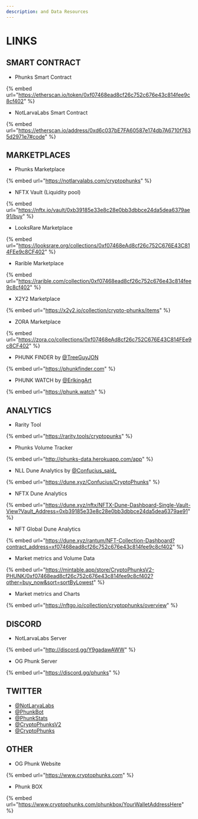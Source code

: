 ```yaml
---
description: and Data Resources
---
```


# LINKS

## SMART CONTRACT

* Phunks Smart Contract

{% embed url="https://etherscan.io/token/0xf07468ead8cf26c752c676e43c814fee9c8cf402" %}

* NotLarvaLabs Smart Contract

{% embed url="https://etherscan.io/address/0xd6c037bE7FA60587e174db7A6710f7635d2971e7#code" %}

## MARKETPLACES

* Phunks Marketplace

{% embed url="https://notlarvalabs.com/cryptophunks" %}

* NFTX Vault (Liquidity pool)

{% embed url="https://nftx.io/vault/0xb39185e33e8c28e0bb3dbbce24da5dea6379ae91/buy" %}

* LooksRare Marketplace

{% embed url="https://looksrare.org/collections/0xf07468eAd8cf26c752C676E43C814FEe9c8CF402" %}

* Rarible Marketplace

{% embed url="https://rarible.com/collection/0xf07468ead8cf26c752c676e43c814fee9c8cf402" %}

* X2Y2 Marketplace

{% embed url="https://x2y2.io/collection/crypto-phunks/items" %}

* ZORA Marketplace

{% embed url="https://zora.co/collections/0xf07468eAd8cf26c752C676E43C814FEe9c8CF402" %}

* PHUNK FINDER by [@TreeGuyJON](https://twitter.com/TreeGuyJON)

{% embed url="https://phunkfinder.com" %}

* PHUNK WATCH by [@ErlkingArt](https://twitter.com/ErlkingArt)

{% embed url="https://phunk.watch" %}

## ANALYTICS

* Rarity Tool

{% embed url="https://rarity.tools/cryptopunks" %}

* Phunks Volume Tracker

{% embed url="http://phunks-data.herokuapp.com/app" %}

* NLL Dune Analytics by [@Confucius\_said\_](https://twitter.com/Confucius\_said\_)

{% embed url="https://dune.xyz/Confucius/CryptoPhunks" %}

* NFTX Dune Analytics

{% embed url="https://dune.xyz/nftx/NFTX-Dune-Dashboard-Single-Vault-View?Vault_Address=0xb39185e33e8c28e0bb3dbbce24da5dea6379ae91" %}

* NFT Global Dune Analytics

{% embed url="https://dune.xyz/rantum/NFT-Collection-Dashboard?contract_address=xf07468ead8cf26c752c676e43c814fee9c8cf402" %}

* Market metrics and Volume Data

{% embed url="https://mintable.app/store/CryptoPhunksV2-PHUNK/0xf07468ead8cf26c752c676e43c814fee9c8cf402?other=buy_now&sort=sortByLowest" %}

* Market metrics and Charts

{% embed url="https://nftgo.io/collection/cryptophunks/overview" %}

## DISCORD

* NotLarvaLabs Server

{% embed url="http://discord.gg/Y9gadawAWW" %}

* OG Phunk Server

{% embed url="https://discord.gg/phunks" %}

## TWITTER

* [@NotLarvaLabs](https://twitter.com/NotLarvaLabs)&#x20;
* [@PhunkBot](https://twitter.com/PhunkBot)
* [@PhunkStats](https://twitter.com/PhunkStats)
* [@CryptoPhunksV2](https://twitter.com/CryptoPhunksV2)
* [@CryptoPhunks](https://twitter.com/CryptoPhunks)

## OTHER

* OG Phunk Website

{% embed url="https://www.cryptophunks.com" %}

* Phunk BOX

{% embed url="https://www.cryptophunks.com/phunkbox/YourWalletAddressHere" %}
